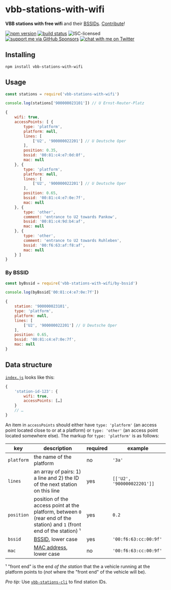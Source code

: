 # vbb-stations-with-wifi

**VBB stations with free wifi** and their [BSSIDs](https://en.wikipedia.org/wiki/Service_set_(802.11_network)#Basic_service_sets_(BSSs)). [Contribute](contributing.md)!

[![npm version](https://img.shields.io/npm/v/vbb-stations-with-wifi.svg)](https://www.npmjs.com/package/vbb-stations-with-wifi)
[![build status](https://img.shields.io/travis/derhuerst/vbb-stations-with-wifi.svg)](https://travis-ci.org/derhuerst/vbb-stations-with-wifi)
![ISC-licensed](https://img.shields.io/github/license/derhuerst/vbb-stations-with-wifi.svg)
[![support me via GitHub Sponsors](https://img.shields.io/badge/support%20me-donate-fa7664.svg)](https://github.com/sponsors/derhuerst)
[![chat with me on Twitter](https://img.shields.io/badge/chat%20with%20me-on%20Twitter-1da1f2.svg)](https://twitter.com/derhuerst)


## Installing

```shell
npm install vbb-stations-with-wifi
```


## Usage

```js
const stations = require('vbb-stations-with-wifi')

console.log(stations['900000023101']) // U Ernst-Reuter-Platz
```

```js
{
	wifi: true,
	accessPoints: [ {
		type: 'platform',
		platform: null,
		lines: [
			['U2', '900000022201'] // U Deutsche Oper
		],
		position: 0.35,
		bssid: '00:81:c4:e7:0d:8f',
		mac: null
	}, {
		type: 'platform',
		platform: null,
		lines: [
			['U2', '900000022201'] // U Deutsche Oper
		],
		position: 0.65,
		bssid: '00:81:c4:e7:0e:7f',
		mac: null
	}, {
		type: 'other',
		comment: 'entrance to U2 towards Pankow',
		bssid: '00:81:c4:9d:b4:af',
		mac: null
	}, {
		type: 'other',
		comment: 'entrance to U2 towards Ruhleben',
		bssid: '00:f6:63:af:f8:af',
		mac: null
	} ]
}
```

### By BSSID

```js
const byBssid = require('vbb-stations-with-wifi/by-bssid')

console.log(byBssid['00:81:c4:e7:0e:7f'])
```

```js
{
	station: '900000023101',
	type: 'platform',
	platform: null,
	lines: [
		['U2', '900000022201'] // U Deutsche Oper
	],
	position: 0.65,
	bssid: '00:81:c4:e7:0e:7f',
	mac: null
}
```


## Data structure

[`index.js`](index.js) looks like this:

```js
{
	'station-id-123': {
		wifi: true,
		accessPoints: […]
	}
	// …
}
```

An item in `accessPoints` should either have `type: 'platform'` (an access point located close to or at a platform) or `type: 'other'` (an access point located somewhere else). The markup for `type: 'platform'` is as follows:

| key | description | required | example |
| -------- | ----------- | -------- | ------- |
| `platform` | the name of the platform | no | `'3a'` |
| `lines` | an array of pairs: 1) a line and 2) the ID of the next station on this line | yes | `[['U2', '900000022201']]` |
| `position`| position of the access point at the platform, between `0` (rear end of the station) and `1` (front end of the station) ¹ | yes | `0.2` |
| `bssid`| [BSSID](https://en.wikipedia.org/wiki/Service_set_(802.11_network)#Basic_service_sets_(BSSs)), lower case | yes | `'00:f6:63:cc:00:9f'` |
| `mac` | [MAC address](https://en.wikipedia.org/wiki/MAC_address), lower case | no | `'00:f6:63:cc:00:9f'` |

¹ "front end" is the end *of the station* that the a vehicle running at the platform points to (*not* where the "front end" of the vehicle will be).

*Pro tip:* Use [`vbb-stations-cli`](https://npmjs.com/package/vbb-stations-cli) to find station IDs.
